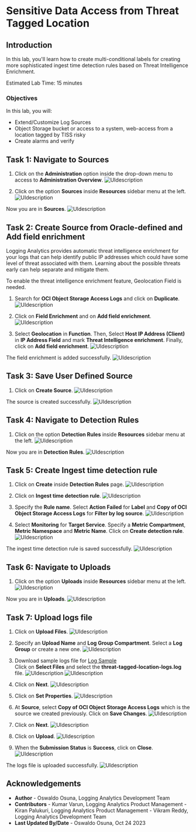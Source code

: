 # Sensitive Data Access from Threat Tagged Location

## Introduction

In this lab, you'll learn how to create multi-conditional labels for creating more sophisticated ingest time detection rules based on Threat Intelligence Enrichment.

Estimated Lab Time: 15 minutes


### Objectives

In this lab, you will:
* Extend/Customize Log Sources
* Object Storage bucket or access to a system, web-access from a location tagged by TISS risky
* Create alarms and verify

## **Task 1:**  Navigate to Sources

1. Click on the **Administration** option inside the drop-down menu to access to **Administration Overview**.
   ![](./images/admin-access.png "UIdescription")

2. Click on the option **Sources** inside **Resources** sidebar menu at the left.
   ![](./images/sources-access.png "UIdescription")

  Now you are in **Sources**.
   ![](./images/sources-page.png "UIdescription")

## **Task 2:**  Create Source from Oracle-defined and Add field enrichment

Logging Analytics provides automatic threat intelligence enrichment for your logs that can help identify public IP addresses which could have some level of threat associated with them. Learning about the possible threats early can help separate and mitigate them.

To enable the threat intelligence enrichment feature, Geolocation Field is needed.

1. Search for **OCI Object Storage Access Logs** and click on **Duplicate**.
   ![](./images/source-duplicate-01.png "UIdescription")

1. Click on **Field Enrichment** and on **Add field enrichment**.
   ![](./images/source-duplicate-02.png "UIdescription")

2. Select **Geolocation** in **Function**. Then, Select **Host IP Address (Client)** in **IP Address Field** and mark **Threat Intelligence enrichment**. Finally, click on **Add field enrichment**.
   ![](./images/source-duplicate-03.png "UIdescription")

  The field enrichment is added successfully.
   ![](./images/source-duplicate-04.png "UIdescription")

## **Task 3:**  Save User Defined Source

1. Click on **Create Source**.
   ![](./images/source-save-01.png "UIdescription")

  The source is created successfully.
   ![](./images/source-save-02.png "UIdescription")

## **Task 4:**  Navigate to Detection Rules

1. Click on the option **Detection Rules** inside **Resources** sidebar menu at the left.
   ![](./images/detection-rules-access.png "UIdescription")

  Now you are in **Detection Rules**.
   ![](./images/detection-rules.png "UIdescription")

## **Task 5:**  Create Ingest time detection rule

1. Click on **Create** inside **Detection Rules** page.
   ![](./images/detection-rules-create-01.png "UIdescription")

2. Click on **Ingest time detection rule**.
   ![](./images/detection-rules-create-02.png "UIdescription")

3. Specify the **Rule name**. Select **Action Failed** for **Label** and **Copy of OCI Object Storage Access Logs** for **Filter by log source**.
   ![](./images/detection-rules-create-03.png "UIdescription")

4. Select **Monitoring** for **Target Service**. Specify a **Metric Compartment**, **Metric Namespace** and **Metric Name**. Click on **Create detection rule**.
   ![](./images/detection-rules-create-04.png "UIdescription")

  The ingest time detection rule is saved successfully.
   ![](./images/detection-rules-create-05.png "UIdescription")

## **Task 6:**  Navigate to Uploads

1. Click on the option **Uploads** inside **Resources** sidebar menu at the left.
   ![](./images/uploads-access.png "UIdescription")

  Now you are in **Uploads**.
   ![](./images/uploads-page.png "UIdescription")

## **Task 7:**  Upload logs file

1. Click on **Upload Files**.
   ![](./images/upload-logs-01.png "UIdescription")

2. Specify an **Upload Name** and **Log Group Compartment**. Select a **Log Group** or create a new one.
   ![](./images/upload-logs-02.png "UIdescription")

5. Download sample logs file for [Log Sample](./files/threat-tagged-location-logs.log)</br>
   Click on **Select Files** and select the **threat-tagged-location-logs.log** file.
   ![](./images/upload-logs-03.png "UIdescription")
   ![](./images/upload-logs-04.png "UIdescription")

6. Click on **Next**.
   ![](./images/upload-logs-05.png "UIdescription")

7. Click on **Set Properties**.
   ![](./images/upload-logs-06.png "UIdescription")

8. At **Source**, select **Copy of OCI Object Storage Access Logs** which is the source we created previously. Click on **Save Changes**.
   ![](./images/upload-logs-07.png "UIdescription")

9. Click on **Next**.
   ![](./images/upload-logs-08.png "UIdescription")

10. Click on **Upload**.
   ![](./images/upload-logs-09.png "UIdescription")

11. When the **Submission Status** is **Success**, click on **Close**.
   ![](./images/upload-logs-10.png "UIdescription")

   The logs file is uploaded successfully.
   ![](./images/upload-logs-11.png "UIdescription")

## Acknowledgements
* **Author** - Oswaldo Osuna, Logging Analytics Development Team
* **Contributors** -  Kumar Varun, Logging Analytics Product Management - Kiran Palukuri, Logging Analytics Product Management - Vikram Reddy, Logging Analytics Development Team 
* **Last Updated By/Date** - Oswaldo Osuna, Oct 24 2023
